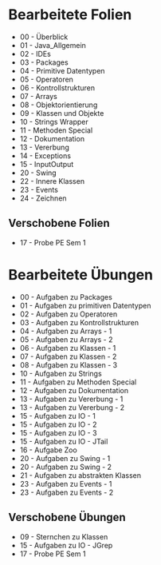 # Bearbeitete Folien
* 00 - Überblick
* 01 - Java_Allgemein
* 02 - IDEs
* 03 - Packages
* 04 - Primitive Datentypen
* 05 - Operatoren
* 06 - Kontrollstrukturen
* 07 - Arrays
* 08 - Objektorientierung
* 09 - Klassen und Objekte
* 10 - Strings Wrapper
* 11 - Methoden Special
* 12 - Dokumentation
* 13 - Vererbung
* 14 - Exceptions
* 15 - InputOutput
* 20 - Swing
* 22 - Innere Klassen
* 23 - Events
* 24 - Zeichnen

Verschobene Folien
-
* 17 - Probe PE Sem 1

# Bearbeitete Übungen
* 00 - Aufgaben zu Packages
* 01 - Aufgaben zu primitiven Datentypen
* 02 - Aufgaben zu Operatoren
* 03 - Aufgaben zu Kontrollstrukturen
* 04 - Aufgaben zu Arrays - 1
* 05 - Aufgaben zu Arrays - 2
* 06 - Aufgaben zu Klassen - 1
* 07 - Aufgaben zu Klassen - 2
* 08 - Aufgaben zu Klassen - 3
* 10 - Aufgaben zu Strings
* 11 - Aufgaben zu Methoden Special
* 12 - Aufgaben zu Dokumentation
* 13 - Aufgaben zu Vererbung - 1
* 13 - Aufgaben zu Vererbung - 2
* 15 - Aufgaben zu IO - 1
* 15 - Aufgaben zu IO - 2
* 15 - Aufgaben zu IO - 3
* 15 - Aufgaben zu IO - JTail
* 16 - Aufgabe Zoo
* 20 - Aufgaben zu Swing - 1
* 20 - Aufgaben zu Swing - 2
* 21 - Aufgaben zu abstrakten Klassen
* 23 - Aufgaben zu Events - 1
* 23 - Aufgaben zu Events - 2

Verschobene Übungen
-
* 09 - Sternchen zu Klassen
* 15 - Aufgaben zu IO - JGrep
* 17 - Probe PE Sem 1
